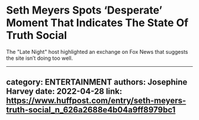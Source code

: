 # Seth Meyers Spots ‘Desperate’ Moment That Indicates The State Of Truth Social

The "Late Night" host highlighted an exchange on Fox News that suggests the site isn’t doing too well.

---
category: ENTERTAINMENT
authors: Josephine Harvey
date: 2022-04-28
link: https://www.huffpost.com/entry/seth-meyers-truth-social_n_626a2688e4b04a9ff8979bc1
---
